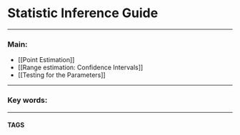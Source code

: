 # Statistic Inference Guide


---
### Main:
- [[Point Estimation]]
- [[Range estimation: Confidence Intervals]]
- [[Testing for the Parameters]]


---

### Key words:

---
#### TAGS